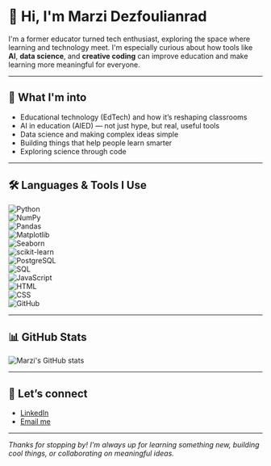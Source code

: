 # 👋 Hi, I'm Marzi Dezfoulianrad

I'm a former educator turned tech enthusiast, exploring the space where learning and technology meet. I'm especially curious about how tools like **AI**, **data science**, and **creative coding** can improve education and make learning more meaningful for everyone.

---

## 🌱 What I'm into

- Educational technology (EdTech) and how it’s reshaping classrooms
- AI in education (AIED) — not just hype, but real, useful tools
- Data science and making complex ideas simple
- Building things that help people learn smarter
- Exploring science through code

---

## 🛠 Languages & Tools I Use

![Python](https://img.shields.io/badge/Python-3670A0?style=for-the-badge&logo=python&logoColor=white)  
![NumPy](https://img.shields.io/badge/NumPy-013243?style=for-the-badge&logo=numpy&logoColor=white)  
![Pandas](https://img.shields.io/badge/Pandas-150458?style=for-the-badge&logo=pandas&logoColor=white)  
![Matplotlib](https://img.shields.io/badge/Matplotlib-11557C?style=for-the-badge&logo=matplotlib&logoColor=white)  
![Seaborn](https://img.shields.io/badge/Seaborn-3776AB?style=for-the-badge&logo=python&logoColor=white)  
![scikit-learn](https://img.shields.io/badge/scikit--learn-F7931E?style=for-the-badge&logo=scikit-learn&logoColor=white)  
![PostgreSQL](https://img.shields.io/badge/PostgreSQL-4169E1?style=for-the-badge&logo=postgresql&logoColor=white)  
![SQL](https://img.shields.io/badge/SQL-4479A1?style=for-the-badge&logo=postgresql&logoColor=white)  
![JavaScript](https://img.shields.io/badge/JavaScript-F7DF1E?style=for-the-badge&logo=javascript&logoColor=black)  
![HTML](https://img.shields.io/badge/HTML5-E34F26?style=for-the-badge&logo=html5&logoColor=white)  
![CSS](https://img.shields.io/badge/CSS3-1572B6?style=for-the-badge&logo=css3&logoColor=white)  
![GitHub](https://img.shields.io/badge/GitHub-181717?style=for-the-badge&logo=github&logoColor=white)


---

## 📊 GitHub Stats

![Marzi's GitHub stats](https://github-readme-stats.vercel.app/api?username=marzi-dezfoulianrad&show_icons=true&theme=gruvbox)

---



## 🤝 Let’s connect

- [LinkedIn](https://www.linkedin.com/in/marzie-dezfoulianrad-955a5032a)
- [Email me](mailto:marzi.dezfoulianrad@gmail.com)


---

_Thanks for stopping by! I'm always up for learning something new, building cool things, or collaborating on meaningful ideas._
